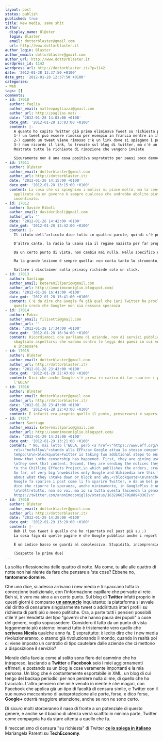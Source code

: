 ```yaml
---
layout: post
status: publish
published: true
title: New media, same shit
author:
  display_name: Bl@ster
  login: Blaster
  email: dottorblaster@gmail.com
  url: http://www.dottorblaster.it
author_login: Blaster
author_email: dottorblaster@gmail.com
author_url: http://www.dottorblaster.it
wordpress_id: 1142
wordpress_url: http://dottorblaster.it/?p=1142
date: '2012-01-28 13:37:50 +0100'
date_gmt: '2012-01-28 12:37:50 +0100'
categories:
- Web
tags: []
comments:
- id: 17010
  author: Paglia
  author_email: matteopagliazzi@gmail.com
  author_url: http://paglias.net/
  date: '2012-01-28 14:03:00 +0100'
  date_gmt: '2012-01-28 13:03:00 +0100'
  content: |-
    A quanto ho capito Twitter già prima eliminava Tweet su richiesta però su scala globale e senza avvertire mntre adesso:
    1-) un tweet può essere rimosso per esempio in francia mentre in italia sarà visibile
    2-) quando un tweet viene rimosso c'è un link dove si spiegano i possibili motivi
    3-) non ricordo il link, lo trovate sul blog di twitter, ma c'é un sito dove saranno
    Mostrate tutte le richieste di rimozione che vengono inviate

    Sicuramente non è una cosa positiva sopratutto per paesi poco democratici ma meglio di prima sicuramente
- id: 17011
  author: Bl@ster
  author_email: dottorblaster@gmail.com
  author_url: http://dottorblaster.it/
  date: '2012-01-28 14:15:00 +0100'
  date_gmt: '2012-01-28 13:15:00 +0100'
  content: La cosa che si spieghino i motivi mi piace molto, ma la censura che viene
    applicata da un governo è sempre qualcosa che andrebbe abolito piuttosto che (tipo)
    incentivato.
- id: 17012
  author: Davide Riboli
  author_email: davideriboli@gmail.com
  author_url: ''
  date: '2012-01-28 14:42:00 +0100'
  date_gmt: '2012-01-28 13:42:00 +0100'
  content: |-
    Il titolo dell'articolo dice tutto in quattro parole, quindi c'è poco da aggiungere.

    D'altro canto, la radio la usava sia il regime nazista per far propaganda che la resistenza per trasmettere i suoi "messaggi speciali".

    Da un certo punto di vista, non cambia mai nulla. Nello specifico dei media internet ho anche io abbattuto quasi a zero l'uso di Twitter e Facebook e guardo con cauta speranza a G+.

    Ma la grande lezione è sempre quella: non conta tanto lo strumento, quanto la conoscenza. Studiare e capire chiedono tempo, passione e responsabilità.

    Saltare i disclaimer sulla privacy richiede solo un click.
- id: 17013
  author: Santiago
  author_email: keteremillpario@gmail.com
  author_url: http://anonimoconiglio.blogspot.com/
  date: '2012-01-28 16:41:00 +0100'
  date_gmt: '2012-01-28 15:41:00 +0100'
  content: C'è da dire che Google fa già quel che ieri Twitter ha proclamato. Per
    questo credo che Google+ non sia nessuna speranza
- id: 17014
  author: Fabio
  author_email: filisetti@gmail.com
  author_url: ''
  date: '2012-01-28 17:34:00 +0100'
  date_gmt: '2012-01-28 16:34:00 +0100'
  content: Ricordiamoci che parliamo di aziende, non di servizi pubblici. Sarebbe
    sbagliato aspettarsi che vadano contro le leggi dei paesi in cui vogliono operare
    e incassare
- id: 17015
  author: Bl@ster
  author_email: dottorblaster@gmail.com
  author_url: http://dottorblaster.it/
  date: '2012-01-28 23:43:00 +0100'
  date_gmt: '2012-01-28 22:43:00 +0100'
  content: Dici che anche Google s'è presa in carico di far sparire i post? Hai letto
    l'EULA?
- id: 17016
  author: Bl@ster
  author_email: dottorblaster@gmail.com
  author_url: http://dottorblaster.it/
  date: '2012-01-28 23:43:00 +0100'
  date_gmt: '2012-01-28 22:43:00 +0100'
  content: E infatti era proprio quello il punto, preservarsi e sapersi conservare.
- id: 17017
  author: Santiago
  author_email: keteremillpario@gmail.com
  author_url: http://anonimoconiglio.blogspot.com/
  date: '2012-01-29 14:21:00 +0100'
  date_gmt: '2012-01-29 13:21:00 +0100'
  content: " No, mai letto l'EULA, però <a href=\"https://www.eff.org/deeplinks/2012/01/what-does-twitter%E2%80%99s-country-country-takedown-system-mean-freedom-expression\"
    rel=\"nofollow\">stando alla EFF</a> Google attua lo stesso comportamento da parecchio
    tempo:\n\n<blockquote>Twitter is taking two additional steps to ensure that users
    know that \nthe censorship has happened. First, they are giving users notice when
    \nthey seek that content. Second, they are sending the notices they \nreceive
    to the Chilling Effects Project,\n which publishes the orders, creating an archive.
    So far, of very big \nwebsites only Google and Wikipedia are this transparent
    about what they \ntake down or block and why.</blockquote>\n\nanche qui lo trovi:\nhttp://www.google.com/transparencyreport/governmentrequests/\n\nquindi
    Google fa sparire i post come li fa sparire Twitter, e da un bel pezzo. Per questo
    dico che riporre le speranze, anche minimamente, in GooglePlus è un una cosa ingenua.
    \n\nOltretutto, non so voi, ma io su tutta questa faccenda la penso così:\n[tweet
    https://twitter.com/anonimoconiglio/status/163286837018894336]\n"
- id: 17018
  author: Bl@ster
  author_email: dottorblaster@gmail.com
  author_url: http://dottorblaster.it/
  date: '2012-01-29 14:28:00 +0100'
  date_gmt: '2012-01-29 13:28:00 +0100'
  content: |-
    Beh il tuo tweet è quello che ho riportato nel post più su ;)
    La cosa figa di quelle pagine è che Google pubblica anche i report in maniera molto trasparente, hai visto che in Italia abbiamo solo 36 richieste di rimozione e 80 contenuti compliant?

    È un indice basso se guardi al complessivo. Stupidità, incomprensione, o libertà d'espressione?

    (Sospetto le prime due)
---
```

<p>La solita riflessioncina delle quattro di notte. Ma come, tu alle alle quattro di notte non hai niente da fare che pensare a 'ste cose? Ebbene no, <strong>tantomeno dormire</strong>.</p>
<p>Ché uno dice, si adesso arrivano i new media e ti spaccano tutta la concezione tradizionale, con l'informazione capillare che pervade al rete. Beh si, è vero ma sino a un certo punto. Sul blog di <strong>Twitter</strong> infatti proprio in questi giorni è comparso <strong><a href="http://blog.twitter.com/2012/01/tweets-still-must-flow.html">un annuncio</a></strong> inquietante: la piattaforma si avvale del diritto di censurare singolarmente tweet o addirittura interi profili su richiesta di parti più o meno politiche. Ora, a parte tutti i pensieri possibili stile V per Vendetta del tipo "governi che hanno paura dei popoli" o cose del genere, voglio soprassedere. Considero il fatto da un punto di vista leggermente più esterno: innanzi tutto è tristemente vero quello che <strong><a href="http://nicolagreco.com/censure/2010">scriveva Nicola</a></strong> qualche anno fa. E soprattutto: è lecito dire che i new media rivoluzioneranno, o stanno già rivoluzionando il mondo, quando in realtà poi ci viene imposto un controllo di tipo cautelare dalle aziende che ci mettono a disposizione il servizio?</p>
<p>Morale della favola: come al solito sono fiero del cammino che ho intrapreso, lasciando a <strong>Twitter</strong> e <strong>Facebook</strong> solo i miei aggiornamenti effimeri, e postando su un blog le cose veramente importanti e la mia persona. Un blog che è costantemente esportabile in XML, un blog di cui tengo dei backup periodici per non perdere nulla di me, di quello che ho tracciato. L'altro pensiero che mi è venuto in mente è che magari, con Facebook che applica già un tipo di facoltà di censura simile, e Twitter con il suo nuovo meccanismo di autoprotezione alle porte, forse, e dico forse, <strong>Google+</strong> otterrà maggiore attenzione, anche se non ne sono certo.</p>
<p>Di sicuro molti storceranno il naso di fronte a un potenziale di questo genere, e anche se il bacino di utenza verrà scalfito in minima parte, Twitter come compagnia ha da stare attenta a quello che fa.</p>
<p>Il meccanismo di censura "su richiesta" di Twitter <strong><a href="http://www.techeconomy.it/2012/01/28/twitter-contenuti-censurati-in-modo-selettivo/">ce lo spiega in italiano</a></strong> Mariangela Parenti su <strong>TechEconomy</strong>.</p>
